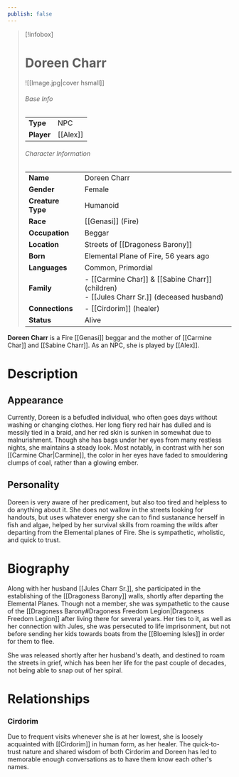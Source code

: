 ```yaml
---
publish: false
---
```

> [!infobox]  
> # Doreen Charr 
> ![[Image.jpg|cover hsmall]]  
> ###### Base Info
> | | |  
> |---|---|  
> | **Type** | NPC |
> | **Player** | [[Alex]] |
> ###### Character Information  
> | | |  
> |---|---|  
> | **Name** | Doreen Charr |
> | **Gender** | Female | 
> | **Creature Type** | Humanoid |
> | **Race** | [[Genasi]] (Fire) |  
> | **Occupation** | Beggar |  
> | **Location** | Streets of [[Dragoness Barony]] |
> | **Born** | Elemental Plane of Fire, 56 years ago |
> | **Languages** | Common, Primordial |  
> | **Family** | - [[Carmine Char]] & [[Sabine Charr]] (children)<br>- [[Jules Charr Sr.]] (deceased husband) |
> | **Connections** | - [[Cirdorim]] (healer) |
> | **Status** | Alive |

**Doreen Charr** is a Fire [[Genasi]] beggar and the mother of [[Carmine Char]] and [[Sabine Charr]]. As an NPC, she is played by [[Alex]].
# Description
## Appearance
Currently, Doreen is a befudled individual, who often goes days without washing or changing clothes. Her long fiery red hair has dulled and is messily tied in a braid, and her red skin is sunken in somewhat due to malnurishment. Though she has bags under her eyes from many restless nights, she maintains a steady look. Most notably, in contrast with her son [[Carmine Char|Carmine]], the color in her eyes have faded to smouldering clumps of coal, rather than a glowing ember.
## Personality
Doreen is very aware of her predicament, but also too tired and helpless to do anything about it. She does not wallow in the streets looking for handouts, but uses whatever energy she can to find sustanance herself in fish and algae, helped by her survival skills from roaming the wilds after departing from the Elemental planes of Fire. She is sympathetic, wholistic, and quick to trust.
# Biography
Along with her husband [[Jules Charr Sr.]], she participated in the establishing of the [[Dragoness Barony]] walls, shortly after departing the Elemental Planes. Though not a member, she was sympathetic to the cause of the [[Dragoness Barony#Dragoness Freedom Legion|Dragoness Freedom Legion]] after living there for several years. Her ties to it, as well as her connection with Jules, she was persecuted to life imprisonment, but not before sending her kids towards boats from the [[Bloeming Isles]] in order for them to flee.

She was released shortly after her husband's death, and destined to roam the streets in grief, which has been her life for the past couple of decades, not being able to snap out of her spiral.
# Relationships
### Cirdorim
Due to frequent visits whenever she is at her lowest, she is loosely acquainted with [[Cirdorim]] in human form, as her healer. The quick-to-trust nature and shared wisdom of both Cirdorim and Doreen has led to memorable enough conversations as to have them know each other's names.